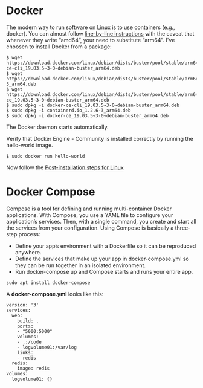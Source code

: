 # Docker
The modern way to run software on Linux is to use containers (e.g., docker).
You can almost follow [line-by-line instructions](https://docs.docker.com/install/linux/docker-ce/debian/)  with the caveat that whenever they write “amd64”, your need to substitute “arm64”.
I've choosen to install Docker from a package:
```
$ wget https://download.docker.com/linux/debian/dists/buster/pool/stable/arm64/docker-ce-cli_19.03.5~3-0~debian-buster_arm64.deb
$ wget https://download.docker.com/linux/debian/dists/buster/pool/stable/arm64/containerd.io_1.2.6-3_arm64.deb
$ wget https://download.docker.com/linux/debian/dists/buster/pool/stable/arm64/docker-ce_19.03.5~3-0~debian-buster_arm64.deb
$ sudo dpkg -i docker-ce-cli_19.03.5~3-0~debian-buster_arm64.deb
$ sudo dpkg -i containerd.io_1.2.6-3_arm64.deb 
$ sudo dpkg -i docker-ce_19.03.5~3-0~debian-buster_arm64.deb
```
The Docker daemon starts automatically.

Verify that Docker Engine - Community is installed correctly by running the hello-world image.
```
$ sudo docker run hello-world
```

Now follow the [Post-installation steps for Linux](https://docs.docker.com/install/linux/linux-postinstall/)

# Docker Compose
Compose is a tool for defining and running multi-container Docker applications. With Compose, you use a YAML file to configure your application’s services. Then, with a single command, you create and start all the services from your configuration.
Using Compose is basically a three-step process:

* Define your app’s environment with a Dockerfile so it can be reproduced anywhere.
* Define the services that make up your app in docker-compose.yml so they can be run together in an isolated environment.
* Run docker-compose up and Compose starts and runs your entire app.

```
sudo apt install docker-compose
```
A **docker-compose.yml** looks like this:
```
version: '3'
services:
  web:
    build: .
    ports:
    - "5000:5000"
    volumes:
    - .:/code
    - logvolume01:/var/log
    links:
    - redis
  redis:
    image: redis
volumes:
  logvolume01: {}
```
